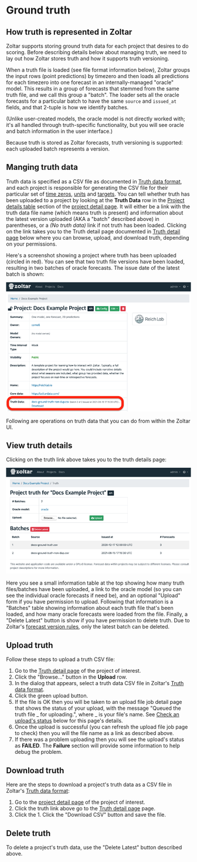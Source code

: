 # Ground truth

## How truth is represented in Zoltar 
Zoltar supports storing ground truth data for each project that desires to do scoring. Before describing details below about managing truth, we need to lay out how Zoltar stores truth and how it supports truth versioning.

When a truth file is loaded (see file format information below), Zoltar groups the input rows (point predictions) by timezero and then loads all predictions for each timezero into one forecast in an internally-managed "oracle" model. This results in a group of forecasts that stemmed from the same truth file, and we call this group a "batch". The loader sets all the oracle forecasts for a particular batch to have the same `source` and `issued_at` fields, and that 2-tuple is how we identify batches.

(Unlike user-created models, the oracle model is not directly worked with; it's all handled through truth-specific functionality, but you will see oracle and batch information in the user interface.)

Because truth is stored as Zoltar forecasts, truth versioning is supported: each uploaded batch represents a version.


## Manging truth data

Truth data is specified as a CSV file as documented in [Truth data format](FileFormats.md#truth-data-format-csv), and each project is responsible for generating the CSV file for their particular set of [time zeros](Concepts.md), [units](Concepts.md) and [targets](Concepts.md). You can tell whether truth has been uploaded to a project by looking at the **Truth Data** row in the [Project details table](ProjectDetailPage.md#project-details-table) section of the [project detail page](ProjectDetailPage.md). It will either be a link with the truth data file name (which means truth is present) and information about the latest version uploaded (AKA a "batch" described above) in parentheses, or a _(No truth data)_ link if not truth has been loaded. Clicking on the link takes you to the Truth detail page documented in [Truth detail page](#view-truth-details) below where you can browse, upload, and download truth, depending on your permissions.

Here's a screenshot showing a project where truth has been uploaded (circled in red). You can see that two truth file versions have been loaded, resulting in two batches of oracle forecasts. The issue date of the latest batch is shown:

![Truth uploaded](img/project-detail-page-truth-uploaded.png "Truth uploaded")


Following are operations on truth data that you can do from within the Zoltar UI.


## View truth details

Clicking on the truth link above takes you to the truth details page:

![Truth detail page](img/truth-detail-page.png "Truth detail page")

Here you see a small information table at the top showing how many truth files/batches have been uploaded, a link to the oracle model (so you can see the individual oracle forecasts if need be), and an optional "Upload" form if you have permission to upload. Following that information is a "Batches" table showing information about each truth file that's been loaded, and how many oracle forecasts were loaded from the file. Finally, a "Delete Latest" button is show if you have permission to delete truth. Due to Zoltar's [forecast version rules](ForecastVersions.md#forecast-version-rules), only the latest batch can be deleted.


## Upload truth

Follow these steps to upload a truth CSV file:

1. Go to the [Truth detail page](#view-truth-details) of the project of interest.
1. Click the "Browse..." button in the **Upload** row.
1. In the dialog that appears, select a truth data CSV file in Zoltar's [Truth data format](FileFormats.md#truth-data-format-csv).
1. Click the green upload button.
1. If the file is OK then you will be taken to an upload file job detail page that shows the status of your upload, with the message "Queued the truth file _ for uploading.", where _ is your file's name. See [Check an upload's status](#check-an-uploads-status) below for this page's details.
1. Once the upload is successful (you can refresh the upload file job page to check) then you will the file name as a link as described above.
1. If there was a problem uploading then you will see the upload's status as **FAILED**. The **Failure** section will provide some information to help debug the problem.


## Download truth

Here are the steps to download a project's truth data as a CSV file in Zoltar's [Truth data format](FileFormats.md#truth-data-format-csv):

1. Go to the [project detail page](ProjectDetailPage.md) of the project of interest.
1. Click the truth link above go to the [Truth detail page](#view-truth-details) page.
1. Click the 1. Click the "Download CSV" button and save the file.


## Delete truth

To delete a project's truth data, use the "Delete Latest" button described above.